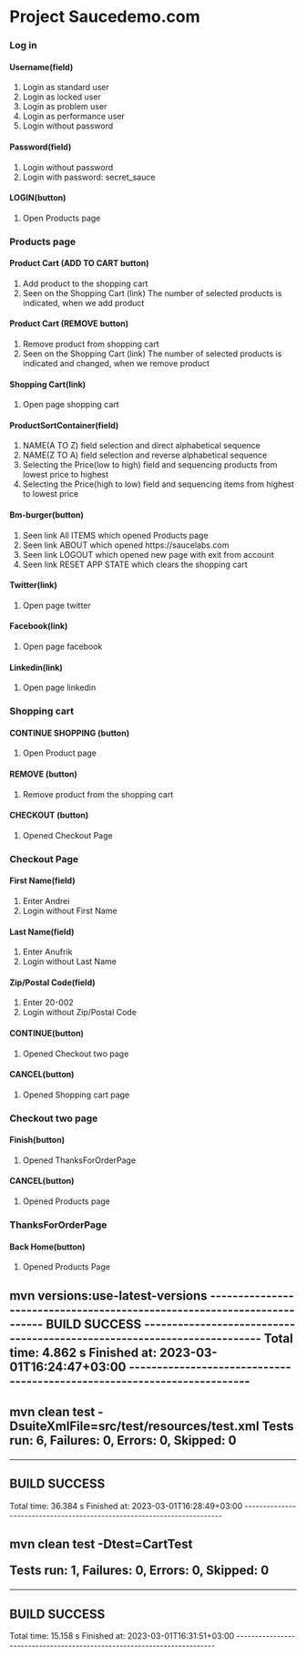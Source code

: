 <h1>Project Saucedemo.com</h1>
<h3>Log in</h3>
<h4>Username(field)</h4>
<ol>
<li>Login as standard user</li>
<li>Login as locked user</li>
<li>Login as problem user</li>
<li>Login as performance user</li>
<li>Login without password</li>
</ol>
<h4>Password(field)</h4>
<ol>
<li>Login without password</li>
<li>Login with  password: secret_sauce </li>
</ol>
<h4>LOGIN(button)</h4>
<ol>
<li>Open Products page</li>
</ol>
<h3>Products page</h3>
<h4>Product Cart (ADD TO CART button)</h4>
<ol>
<li>Add product to the shopping cart</li>
<li>Seen on the Shopping Cart (link)
The number of selected products is indicated, when we add product</li>
</ol>
<h4>Product Cart (REMOVE button)</h4>
<ol>
<li>Remove product from shopping cart</li>
<li>Seen on the Shopping Cart (link)
The number of selected products is indicated and changed, when we remove product</li>
</ol>
<h4>Shopping Cart(link)</h4>
<ol>
<li>Open page  shopping cart</li>
</ol>
<h4>ProductSortContainer(field)</h4>
<ol>
<li>NAME(A TO Z) field selection and direct alphabetical sequence</li>
<li>NAME(Z TO A) field selection and reverse alphabetical sequence</li>
<li>Selecting the Price(low to high) field and sequencing products from lowest price to highest</li>
<li>Selecting the Price(high to low) field and sequencing items from highest to lowest price</li>
</ol>
<h4>Bm-burger(button)</h4>
<ol>
<li>Seen link All ITEMS which opened Products page</li>
<li>Seen link ABOUT which opened https://saucelabs.com</li>
<li>Seen link LOGOUT which opened new page with exit from account</li>
<li>Seen link RESET APP STATE which clears the shopping cart</li>
</ol>
<h4>Twitter(link)</h4>
<ol>
<li>Open page twitter</li>
</ol>
<h4>Facebook(link)</h4>
<ol>
<li>Open page facebook</li>
</ol>
<h4>Linkedin(link)</h4>
<ol>
<li>Open page linkedin</li>
</ol>
<h3>Shopping cart</h3>
<h4>CONTINUE SHOPPING (button)</h4>
<ol>
<li>Open Product page</li>
</ol>
<h4>REMOVE (button)</h4>
<ol>
<li>Remove product from the shopping cart</li>
</ol>
<h4>CHECKOUT (button)</h4>
<ol>
<li>Opened Checkout Page</li>
</ol>
<h3>Checkout Page</h3>
<h4>First Name(field)</h4>
<ol>
<li>Enter Andrei</li>
<li>Login without First Name</li>
</ol>
<h4>Last Name(field)</h4>
<ol>
<li>Enter Anufrik</li>
<li>Login without Last Name</li>
</ol>
<h4>Zip/Postal Code(field)</h4>
<ol>
<li>Enter 20-002</li>
<li>Login without Zip/Postal Code</li>
</ol>
<h4>CONTINUE(button)</h4>
<ol>
<li>Opened Checkout two page</li>
</ol>
<h4>CANCEL(button)</h4>
<ol>
<li>Opened Shopping cart page</li>
</ol>
<h3>Checkout two page</h3>
<h4>Finish(button)</h4>
<ol>
<li>Opened ThanksForOrderPage</li>
</ol>
<h4>CANCEL(button)</h4>
<ol>
<li>Opened Products page</li>
</ol>
<h3>ThanksForOrderPage</h3>
<h4>Back Home(button)</h4>
<ol>
<li>Opened Products Page</li>
</ol>
<h2>mvn versions:use-latest-versions
 ------------------------------------------------------------------------
 BUILD SUCCESS
 ------------------------------------------------------------------------
 Total time:  4.862 s
 Finished at: 2023-03-01T16:24:47+03:00
 ------------------------------------------------------------------------</h2>
<h2>mvn clean test -DsuiteXmlFile=src/test/resources/test.xml
 Tests run: 6, Failures: 0, Errors: 0, Skipped: 0

 ------------------------------------------------------------------------
BUILD SUCCESS
------------------------------------------------------------------------
Total time:  36.384 s
Finished at: 2023-03-01T16:28:49+03:00
------------------------------------------------------------------------</h2>
<h2>mvn clean test -Dtest=CartTest

Tests run: 1, Failures: 0, Errors: 0, Skipped: 0

 ------------------------------------------------------------------------
BUILD SUCCESS
------------------------------------------------------------------------
Total time:  15.158 s
Finished at: 2023-03-01T16:31:51+03:00
------------------------------------------------------------------------</h2>
